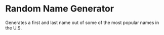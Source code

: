 Random Name Generator
======================
Generates a first and last name out of some of the most popular names in the U.S.